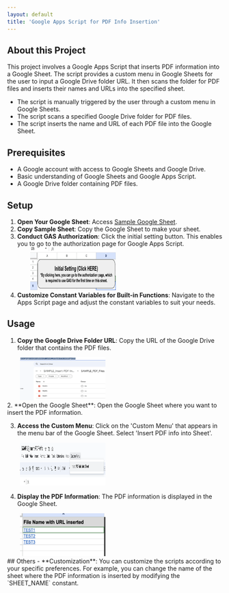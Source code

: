 ```yaml
---
layout: default
title: 'Google Apps Script for PDF Info Insertion'
---
```


## About this Project

This project involves a Google Apps Script that inserts PDF information into a Google Sheet. The script provides a custom menu in Google Sheets for the user to input a Google Drive folder URL. It then scans the folder for PDF files and inserts their names and URLs into the specified sheet.

- The script is manually triggered by the user through a custom menu in Google Sheets.
- The script scans a specified Google Drive folder for PDF files.
- The script inserts the name and URL of each PDF file into the Google Sheet.

## Prerequisites

- A Google account with access to Google Sheets and Google Drive.
- Basic understanding of Google Sheets and Google Apps Script.
- A Google Drive folder containing PDF files.

## Setup

<ol>
  <li><strong>Open Your Google Sheet</strong>: Access <a href="https://docs.google.com/spreadsheets/d/1z1i7ZYgkRRC0WS3xqS3CGh1GJ8iUQWKkcMwbVa3YU6Q/edit#gid=1971008536" target="_blank" rel="noopener noreferrer">Sample Google Sheet</a>.</li>
  <li><strong>Copy Sample Sheet</strong>: Copy the Google Sheet to make your sheet.</li>
  <li><strong>Conduct GAS Authorization</strong>: Click the initial setting button. This enables you to go to the authorization page for Google Apps Script.
    <div style="margin-left: 30px">
      <img src="assets/images/initial-setting.png" alt="Image of Initial Setting" width="200" height="100">
    </div>
  </li>
  <li><strong>Customize Constant Variables for Built-in Functions</strong>: Navigate to the Apps Script page and adjust the constant variables to suit your needs.</li>
</ol>


## Usage

1. **Copy the Google Drive Folder URL**: Copy the URL of the Google Drive folder that contains the PDF files.
  <div style="margin-left: 30px">
    <img src="assets/images/copy-folder-url.png" alt="Image of Copy Folder URL" width="200" height="100">
  </div>
<!-- 2 -->
2. **Open the Google Sheet**: Open the Google Sheet where you want to insert the PDF information.

3. **Access the Custom Menu**: Click on the 'Custom Menu' that appears in the menu bar of the Google Sheet. Select 'Insert PDF info into Sheet'.
  <div style="margin-left: 30px">
    <img src="assets/images/access-custom-menu.png" alt="Image of Access Custom Menu" width="200" height="100">
  </div>

4. **Display the PDF Information**: The PDF information is displayed in the Google Sheet.
  <div style="margin-left: 30px">
    <img src="assets/images/display-pdf-info.png" alt="Image of Display PDF Info" width="200" height="100">
  </div>
## Others
- **Customization**: You can customize the scripts according to your specific preferences. For example, you can change the name of the sheet where the PDF information is inserted by modifying the `SHEET_NAME` constant.
